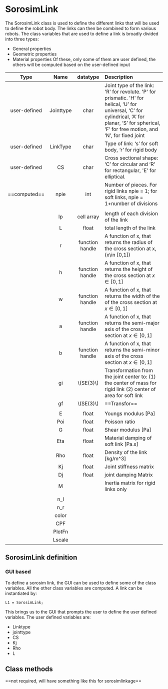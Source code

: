 # SorosimLink
The SorosimLink class is used to define the different links that will be used to define the robot body. The links can then be combined to form various robots. The class variables that are used to define a link is broadly divided into three types:
 - General properties
 - Geometric properties
 - Material properties
 Of these, only some of them are user defined, the others will be computed based on the user-defined input

|     Type     |   Name    |    datatype     | Description                                                                                                                                                                                               |
| :----------: | :-------: | :-------------: | :-------------------------------------------------------------------------------------------------------------------------------------------------------------------------------------------------------- |
| user-defined | Jointtype |      char       | Joint type of the link: 'R' for revolute. 'P' for prismatic. 'H' for helical, ‘U’ for universal, ‘C’ for cylindrical, ‘A’ for planar, ‘S’ for spherical,<br>‘F’ for free motion, and ‘N’, for fixed joint |
| user-defined | LinkType  |      char       | Type of link: ‘s’ for soft body, ‘r’ for rigid body                                                                                                                                                       |
| user-defined |    CS     |      char       | Cross sectional shape: ‘C’ for circular and ‘R’ for rectangular, 'E' for elliptical.                                                                                                                      |
| ==computed== |   npie    |       int       | Number of pieces. For rigid links npie = 1; for soft links, npie = 1+number of divisions                                                                                               |
|              |           |                 |                                                                                                                                                                                                           |
|              |    lp     |   cell array    | length of each division of the link                                                                                                                                                                       |
|              |     L     |      float      | total length of the link                                                                                                                                                                                  |
|              |     r     | function handle | A function of x, that returns the radius of the cross section at x, \(x\in [0,1]\)                                                                                                                        |
|              |     h     | function handle | A function of x, that returns the height of the cross section at $x \in [0,1]$                                                                                                                            |
|              |     w     | function handle | A function of x, that returns the width of the of the cross section at $x\in [0,1]$                                                                                                                       |
|              |     a     | function handle | A function of x, that returns the semi-major axis of the cross section at $x\in[0,1]$                                                                                                                     |
|              |     b     | function handle | A function of x, that returns the semi-minor axis of the cross section at $x\in[0,1]$                                                                                                                     |
|              |    gi     |   \\(SE(3)\\)   | Transformation from the joint center to: (1) the center of mass for rigid link (2) center of area for soft link                                                                                           |
|              |    gf     |   \\(SE(3)\\)   | ==Transfor==                                                                                                                                                                                              |
|              |           |                 |                                                                                                                                                                                                           |
|              |     E     |      float      | Youngs modulus [Pa]                                                                                                                                                                                       |
|              |    Poi    |      float      | Poisson ratio                                                                                                                                                                                             |
|              |     G     |      float      | Shear modulus [Pa]                                                                                                                                                                                        |
|              |    Eta    |      float      | Material damping of soft link [Pa.s]                                                                                                                                                                      |
|              |    Rho    |      float      | Density of the link [kg/m^3]                                                                                                                                                                              |
|              |    Kj     |      float      | Joint stiffness matrix                                                                                                                                                                                    |
|              |    Dj     |      float      | joint damping Matrix                                                                                                                                                                                      |
|              |     M     |                 | Inertia matrix for rigid links only                                                                                                                                                                       |
|              |           |                 |                                                                                                                                                                                                           |
|              |    n_l    |                 |                                                                                                                                                                                                           |
|              |    n_r    |                 |                                                                                                                                                                                                           |
|              |   color   |                 |                                                                                                                                                                                                           |
|              |    CPF    |                 |                                                                                                                                                                                                           |
|              |  PlotFn   |                 |                                                                                                                                                                                                           |
|              |  Lscale   |                 |                                                                                                                                                                                                           |

## SorosimLink definition
### GUI based
To define a sorosim link, the GUI can be used to define some of the class variables. All the other class variables are computed. 
A link can be instantiated by:
```
L1 = SorosimLink;
```
This brings us to the GUI that prompts the user to define the user defined variables. The user defined variables are:
- Linktype
- jointtype
- CS
- Kj
- Rho
- L


## Class methods
==not required, will have something like this for sorosimlinkage==





